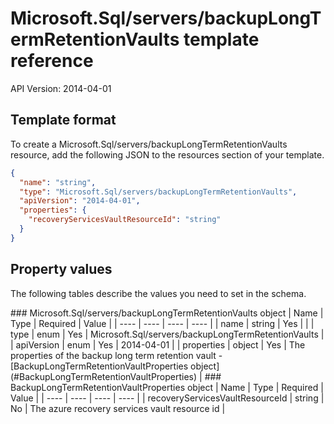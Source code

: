 # Microsoft.Sql/servers/backupLongTermRetentionVaults template reference
API Version: 2014-04-01
## Template format

To create a Microsoft.Sql/servers/backupLongTermRetentionVaults resource, add the following JSON to the resources section of your template.

```json
{
  "name": "string",
  "type": "Microsoft.Sql/servers/backupLongTermRetentionVaults",
  "apiVersion": "2014-04-01",
  "properties": {
    "recoveryServicesVaultResourceId": "string"
  }
}
```
## Property values

The following tables describe the values you need to set in the schema.

<a id="Microsoft.Sql/servers/backupLongTermRetentionVaults" />
### Microsoft.Sql/servers/backupLongTermRetentionVaults object
|  Name | Type | Required | Value |
|  ---- | ---- | ---- | ---- |
|  name | string | Yes |  |
|  type | enum | Yes | Microsoft.Sql/servers/backupLongTermRetentionVaults |
|  apiVersion | enum | Yes | 2014-04-01 |
|  properties | object | Yes | The properties of the backup long term retention vault - [BackupLongTermRetentionVaultProperties object](#BackupLongTermRetentionVaultProperties) |


<a id="BackupLongTermRetentionVaultProperties" />
### BackupLongTermRetentionVaultProperties object
|  Name | Type | Required | Value |
|  ---- | ---- | ---- | ---- |
|  recoveryServicesVaultResourceId | string | No | The azure recovery services vault resource id |

